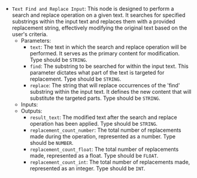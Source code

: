 - `Text Find and Replace Input`: This node is designed to perform a search and replace operation on a given text. It searches for specified substrings within the input text and replaces them with a provided replacement string, effectively modifying the original text based on the user's criteria.
    - Parameters:
        - `text`: The text in which the search and replace operation will be performed. It serves as the primary content for modification. Type should be `STRING`.
        - `find`: The substring to be searched for within the input text. This parameter dictates what part of the text is targeted for replacement. Type should be `STRING`.
        - `replace`: The string that will replace occurrences of the 'find' substring within the input text. It defines the new content that will substitute the targeted parts. Type should be `STRING`.
    - Inputs:
    - Outputs:
        - `result_text`: The modified text after the search and replace operation has been applied. Type should be `STRING`.
        - `replacement_count_number`: The total number of replacements made during the operation, represented as a number. Type should be `NUMBER`.
        - `replacement_count_float`: The total number of replacements made, represented as a float. Type should be `FLOAT`.
        - `replacement_count_int`: The total number of replacements made, represented as an integer. Type should be `INT`.
